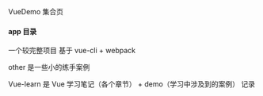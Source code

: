 VueDemo 集合页

#### app 目录

一个较完整项目 基于 vue-cli + webpack

other 是一些小的练手案例

Vue-learn 是 Vue 学习笔记（各个章节） + demo（学习中涉及到的案例） 记录
